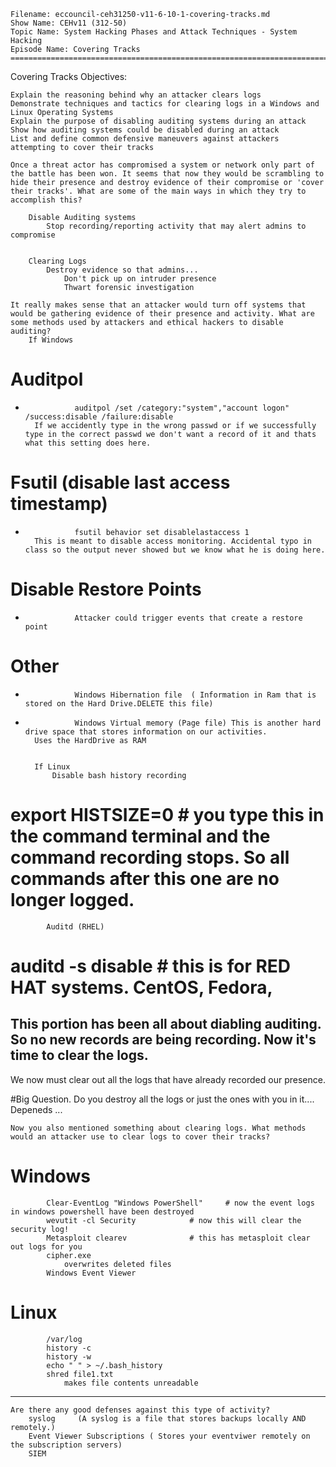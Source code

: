     Filename: eccouncil-ceh31250-v11-6-10-1-covering-tracks.md
    Show Name: CEHv11 (312-50)
    Topic Name: System Hacking Phases and Attack Techniques - System Hacking
    Episode Name: Covering Tracks ================================================================================

Covering Tracks
Objectives:

    Explain the reasoning behind why an attacker clears logs
    Demonstrate techniques and tactics for clearing logs in a Windows and Linux Operating Systems
    Explain the purpose of disabling auditing systems during an attack
    Show how auditing systems could be disabled during an attack
    List and define common defensive maneuvers against attackers attempting to cover their tracks

    Once a threat actor has compromised a system or network only part of the battle has been won. It seems that now they would be scrambling to hide their presence and destroy evidence of their compromise or 'cover their tracks'. What are some of the main ways in which they try to accomplish this?

        Disable Auditing systems
            Stop recording/reporting activity that may alert admins to compromise


        Clearing Logs
            Destroy evidence so that admins...
                Don't pick up on intruder presence
                Thwart forensic investigation

    It really makes sense that an attacker would turn off systems that would be gathering evidence of their presence and activity. What are some methods used by attackers and ethical hackers to disable auditing?
        If Windows
#            Auditpol
-                auditpol /set /category:"system","account logon" /success:disable /failure:disable
		If we accidently type in the wrong passwd or if we successfully type in the correct passwd we don't want a record of it and thats what this setting does here.

#            Fsutil (disable last access timestamp)
-                fsutil behavior set disablelastaccess 1
		This is meant to disable access monitoring. Accidental typo in class so the output never showed but we know what he is doing here.


#            Disable Restore Points
-                Attacker could trigger events that create a restore point
		


#            Other
-                Windows Hibernation file  ( Information in Ram that is stored on the Hard Drive.DELETE this file)
-                Windows Virtual memory (Page file) This is another hard drive space that stores information on our activities.
		Uses the HardDrive as RAM


        If Linux
            Disable bash history recording
#                export HISTSIZE=0  # you type this in the command terminal and the command recording stops. So all commands after this one are no longer logged.

            Auditd (RHEL)
#                auditd -s disable  # this is for RED HAT systems. CentOS, Fedora, 


This portion has been all about diabling auditing. So no new records are being recording.
Now it's time to clear the logs.
--------------------------------------------------------------------------------------------------------------------------------------------------
We now must clear out all the logs that have already recorded our presence. 


#Big Question. Do you destroy all the logs or just the ones with you in it....
Depeneds ...

    Now you also mentioned something about clearing logs. What methods would an attacker use to clear logs to cover their tracks?


#        Windows
            Clear-EventLog "Windows PowerShell" 	# now the event logs in windows powershell have been destroyed
            wevutit -cl Security			# now this will clear the security log!
            Metasploit clearev				# this has metasploit clear out logs for you
            cipher.exe
                overwrites deleted files
            Windows Event Viewer


#        Linux
            /var/log
            history -c
            history -w
            echo " " > ~/.bash_history
            shred file1.txt
                makes file contents unreadable
----------------------------------------------------------------------------------------------------------------------------------------------
    Are there any good defenses against this type of activity?
        syslog     (A syslog is a file that stores backups locally AND remotely.)
        Event Viewer Subscriptions ( Stores your eventviwer remotely on the subscription servers) 
        SIEM
